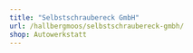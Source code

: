 ```yaml
---
title: "Selbstschraubereck GmbH"
url: /hallbergmoos/selbstschraubereck-gmbh/
shop: Autowerkstatt
---
```

